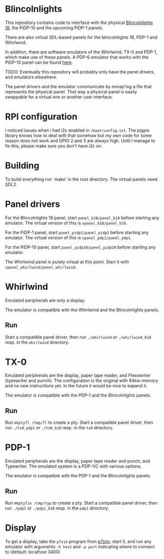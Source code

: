 # Blincolnlights

This repository contains code to interface
with the physical
[Blincolnlights 18](https://hackaday.io/project/191985-blincolnlights-18),
the PiDP-10 and the upcoming PiDP-1 panels.

There are also virtual SDL-based panels for the blincolnlights 18,
PDP-1 and Whirlwind.

In addition, there are software emulators of the
Whirlwind, TX-0 and PDP-1, which make use of these panels.
A PDP-6 emulator that works with the PiDP-10 panel
can be found [here](https://github.com/aap/pdp6/tree/master/newemu).

TODO: Eventually this repository will probably only have the
panel drivers, and emulators elsewhere.

The panel drivers and the emulator communicate by mmap'ing
a file that represents the physical panel.
That way a physical panel is easily swappable for a virtual one
or another user interface.

# RPI configuration

I noticed issues when i had i2c enabled in `/boot/config.txt`.
The pigpio library knows how to deal with that somehow but
my own code for some reason does not work and GPIO 2 and 3 are always high.
Until I manage to fix this, please make sure you don't have i2c on.

# Building

To build everything run `make' in the root directory.
The virtual panels need SDL2.

# Panel drivers

For the Blincolnlights 18 panel, start `panel_b18/panel_b18` before
starting any emulator.
The virtual version of this is `vpanel_b18/panel_b18`.

For the PiDP-1 panel, start `panel_pidp1/panel_pidp1` before
starting any emulator.
The virtual version of this is `vpanel_pdp1/panel_pdp1`.

For the PiDP-10 panel, start `panel_pidp10/panel_pidp10` before
starting any emulator.

The Whirlwind panel is purely virtual at this point.
Start it with `vpanel_whirlwind/panel_whirlwind`.

# Whirlwind

Emulated peripherals are only a display.

The emulator is compatible with the Whirlwind and the Blincolnlights panels.

## Run
Start a compatible panel driver,
then run `./whirlwind` or `./whirlwind_b18` resp. in the `whirlwind` directory.

# TX-0

Emulated peripherals are the display, paper tape reader, and Flexowriter (typewriter and punch).
The configuration is the original with 64kw memory and no new instructions yet.
In the future it would be nice to expand it.

The emulator is compatible with the PDP-1 and the Blincolnlights panels.

## Run
Run `mkptyfl /tmp/fl` to create a pty.
Start a compatible panel driver,
then run `./tx0_pdp1` or `./tx0_b18` resp. in the `tx0` directory.

# PDP-1

Emulated peripherals are the display, paper tape reader and punch, and Typewriter.
The emulated system is a PDP-1/C with various options.

The emulator is compatible with the PDP-1 and the Blincolnlights panels.

## Run
Run `mkptyfio /tmp/typ` to create a pty.
Start a compatible panel driver,
then run `./pdp1` or `./pdp1_b18` resp. in the `pdp1` directory.

# Display

To get a display, take the `p7sim` program from
[p7sim](https://github.com/aap/p7sim), start it,
and run any emulator with arguments `-h host` and `-p port`
indicating where to connect to (default: localhost 3400)
